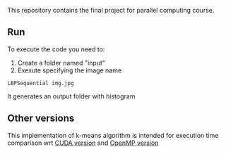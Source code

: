 This repository contains the final project for parallel computing course.

## Run
To execute the code you need to:
1. Create a folder named "input"
2. Exexute specifying the image name
```
LBPSequential img.jpg
```
It generates an output folder with histogram

## Other versions
This implementation of k-means algorithm is intended for execution time comparison wrt 
[CUDA version](https://github.com/daikon899/LBP_CUDA) and 
[OpenMP version](https://github.com/daikon899/LBP_OpenMP)
